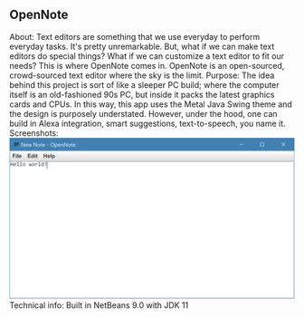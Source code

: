 OpenNote
--------
About:
    Text editors are something that we use everyday to perform everyday tasks. It's pretty unremarkable. But, what if we can make text editors do special things? What if we can customize a text editor to fit our needs? This is where OpenNote comes in. OpenNote is an open-sourced, crowd-sourced text editor where the sky is the limit.
Purpose:
    The idea behind this project is sort of like a sleeper PC build; where the computer itself is an old-fashioned 90s PC, but inside it packs the latest graphics cards and CPUs. In this way, this app uses the Metal Java Swing theme and the design is purposely understated. However, under the hood, one can build in Alexa integration, smart suggestions, text-to-speech, you name it. 
Screenshots:
    ![Alt text](screenshot.png?raw=true "Title")
Technical info:
    Built in NetBeans 9.0 with JDK 11